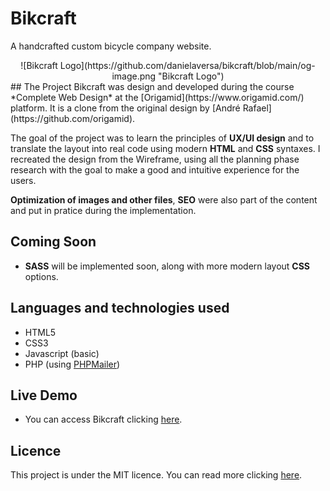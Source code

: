 # Bikcraft
A handcrafted custom bicycle company website.
<div align="center">
![Bikcraft Logo](https://github.com/danielaversa/bikcraft/blob/main/og-image.png "Bikcraft Logo") 
</div>
## The Project
Bikcraft was design and developed during the course *Complete Web Design* at the [Origamid](https://www.origamid.com/) platform. It is a clone from the original design by [André Rafael](https://github.com/origamid).

The goal of the project was to learn the principles of **UX/UI design** and to translate the layout into real code using modern **HTML** and **CSS** syntaxes. I recreated the design from the Wireframe, using all the planning phase research with the goal to make a good and intuitive experience for the users.

**Optimization of images and other files**, **SEO** were also part of the content and put in pratice during the implementation.

## Coming Soon
- **SASS** will be implemented soon, along with more modern layout **CSS** options.

## Languages and technologies used
- HTML5
- CSS3
- Javascript (basic)
- PHP (using [PHPMailer](https://github.com/PHPMailer/PHPMailer))
  
## Live Demo
- You can access Bikcraft clicking [here](https://bikcraft.daniaversa.dev).

## Licence
This project is under the MIT licence. You can read more clicking [here](https://github.com/danielaversa/bikcraft/blob/main/LICENSE). 
